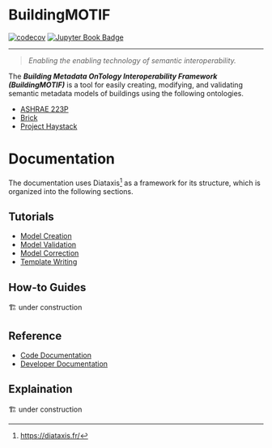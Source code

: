 # BuildingMOTIF

[![codecov](https://codecov.io/gh/NREL/BuildingMOTIF/branch/main/graph/badge.svg?token=HAFSYH45NX)](https://codecov.io/gh/NREL/BuildingMOTIF) 
[![Jupyter Book Badge](https://jupyterbook.org/badge.svg)](https://nrel.github.io/BuildingMOTIF/)

---

> *Enabling the enabling technology of semantic interoperability.*

The ***Building Metadata OnTology Interoperability Framework (BuildingMOTIF)*** is a tool for easily creating, modifying, and validating semantic metadata models of buildings using the following ontologies.

- [ASHRAE 223P](https://www.ashrae.org/about/news/2018/ashrae-s-bacnet-committee-project-haystack-and-brick-schema-collaborating-to-provide-unified-data-semantic-modeling-solution)
- [Brick](https://brickschema.org/)
- [Project Haystack](https://project-haystack.org/)

# Documentation

The documentation uses Diataxis[^1] as a framework for its structure, which is organized into the following sections.

## Tutorials

- [Model Creation](https://nrel.github.io/BuildingMOTIF/tutorials/model_creation.html)
- [Model Validation](https://nrel.github.io/BuildingMOTIF/tutorials/model_validation.html)
- [Model Correction](https://nrel.github.io/BuildingMOTIF/tutorials/model_correction.html)
- [Template Writing](https://nrel.github.io/BuildingMOTIF/tutorials/template_writing.html)

## How-to Guides

🏗️ under construction

## Reference

- [Code Documentation](https://nrel.github.io/BuildingMOTIF/reference/apidoc/index.html)
- [Developer Documentation](https://nrel.github.io/BuildingMOTIF/reference/developer_documentation.html)

## Explaination

🏗️ under construction

[^1]: https://diataxis.fr/
